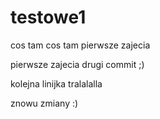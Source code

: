# testowe1
cos tam cos tam 
pierwsze zajecia

pierwsze zajecia drugi commit ;)

kolejna linijka tralalalla

znowu zmiany :)

